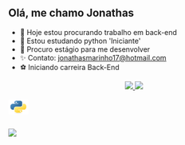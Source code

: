 ## Olá, me chamo Jonathas ##

- 🚨 Hoje estou procurando trabalho em back-end
- 🚧 Estou estudando python 'Iniciante'
- 🚀 Procuro estágio para me desenvolver
- ✨ Contato: jonathasmarinho17@hotmail.com
- ⚽ Iniciando carreira Back-End

<div align="center">
  <a href="https://github.com/Jonathas17">
  <img height="180em" src="https://github-readme-stats.vercel.app/api?username=Jonathas17&show_icons=true&theme=dark&include_all_commits=true&count_private=true"/>
  <img height="180em" src="https://github-readme-stats.vercel.app/api/top-langs/?username=Jonathas17&layout=compact&langs_count=7&theme=dark"/>
</div>
  <div style="display: inline_block"><br>
    <img align="center" alt="Rafa-Python" height="30" width="40" src="https://raw.githubusercontent.com/devicons/devicon/master/icons/python/python-original.svg">
</div>
  
  ##
  
<div> 
  <a href="https://www.linkedin.com/in/jonathas-marinho-a312a31a6" target="_blank"><img src="https://img.shields.io/badge/-LinkedIn-%230077B5?style=for-the-badge&logo=linkedin&logoColor=white" target="_blank"></a> 
</div>  
